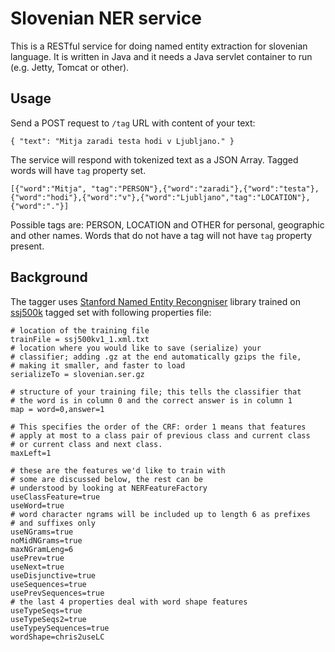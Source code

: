 Slovenian NER service
===============

This is a RESTful service for doing named entity extraction for slovenian language. It is written in Java and it needs a Java servlet container to run (e.g. Jetty, Tomcat or other).

Usage
--------

Send a POST request to `/tag` URL with content of your text:

```
{ "text": "Mitja zaradi testa hodi v Ljubljano." }
```

The service will respond with tokenized text as a JSON Array. Tagged words will have `tag` property set.

```
[{"word":"Mitja", "tag":"PERSON"},{"word":"zaradi"},{"word":"testa"},{"word":"hodi"},{"word":"v"},{"word":"Ljubljano","tag":"LOCATION"},{"word":"."}]
```

Possible tags are: PERSON, LOCATION and OTHER for personal, geographic and other names. Words that do not have a tag will not have `tag` property present.

Background
-----------

The tagger uses [Stanford Named Entity Recongniser][1] library trained on [ssj500k][2] tagged set with following properties file:

```
# location of the training file
trainFile = ssj500kv1_1.xml.txt
# location where you would like to save (serialize) your
# classifier; adding .gz at the end automatically gzips the file,
# making it smaller, and faster to load
serializeTo = slovenian.ser.gz

# structure of your training file; this tells the classifier that
# the word is in column 0 and the correct answer is in column 1
map = word=0,answer=1

# This specifies the order of the CRF: order 1 means that features
# apply at most to a class pair of previous class and current class
# or current class and next class.
maxLeft=1

# these are the features we'd like to train with
# some are discussed below, the rest can be
# understood by looking at NERFeatureFactory
useClassFeature=true
useWord=true
# word character ngrams will be included up to length 6 as prefixes
# and suffixes only
useNGrams=true
noMidNGrams=true
maxNGramLeng=6
usePrev=true
useNext=true
useDisjunctive=true
useSequences=true
usePrevSequences=true
# the last 4 properties deal with word shape features
useTypeSeqs=true
useTypeSeqs2=true
useTypeySequences=true
wordShape=chris2useLC
```




 [1]: http://nlp.stanford.edu/software/CRF-NER.shtml
 [2]: http://www.slovenscina.eu/tehnologije/ucni-korpus

